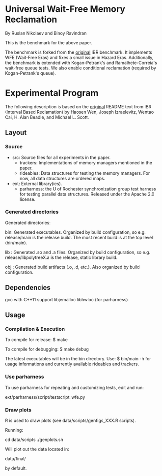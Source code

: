 # Universal Wait-Free Memory Reclamation

By Ruslan Nikolaev and Binoy Ravindran

This is the benchmark for the above paper.

The benchmark is forked from the [original](https://github.com/roghnin/Interval-Based-Reclamation) IBR benchmark.
It implements WFE (Wait-Free Eras) and fixes a small issue in Hazard Eras.
Additionally, the benchmark is extended with Kogan-Petrank's and
Ramalhete-Correia's wait-free queue tests. We also enable conditional
reclamation (required by Kogan-Petrank's queue).

# Experimental Program

The following description is based on the [original](https://github.com/roghnin/Interval-Based-Reclamation) README text from IBR
(Interval Based Reclamation) by Haosen Wen, Joseph Izraelevitz,
Wentao Cai, H. Alan Beadle, and Michael L. Scott.

## Layout

### Source

* src: Source files for all experiments in the paper.
	* trackers: Implementations of memory managers mentioned in the paper.
	* rideables: Data structures for testing the memory managers. For now, all data structures are ordered maps.
* ext: External library(ies).
	* parharness: the U of Rochester synchronization group test harness	for testing parallel data structures.  Released under the Apache 2.0 license.

### Generated directories

Generated directories:

bin: Generated executables.  Organized by build configuration,
	so e.g. release/main is the release build. The most recent
	build is at the top level (bin/main).

lib : Generated .so and .a files.  Organized by build configuration,
	so e.g. release/libpolytreeX.a is the release, static library build.

obj : Generated build artifacts (.o, .d, etc.).  Also organized by build
	configuration.



## Dependencies

gcc with C++11 support
libjemalloc
libhwloc (for parharness)

## Usage

### Compilation & Execution

To compile for release:
$ make

To compile for debugging:
$ make debug

The latest executables will be in the bin directory. Use:
$ bin/main -h
for usage informations and currently available rideables and trackers.

### Use parharness

To use parharness for repeating and customizing tests, edit and run:

ext/parharness/script/testscript\_wfe.py

### Draw plots

R is used to draw plots (see data/scripts/genfigs\_XXX.R scripts).

Running:

cd data/scripts
./genplots.sh

Will plot out the data located in:

data/final/

by default.
